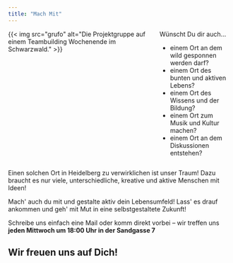```yaml
---
title: "Mach Mit"
---
```



<div class="columns">
    <div class="column">
        {{< img src="grufo" alt="Die Projektgruppe auf einem Teambuilding Wochenende im Schwarzwald." >}}
    </div>
    <div class="column">
        Wünscht Du dir auch…
        <ul>
        <li>einem Ort an dem wild gesponnen werden darf?</li>
        <li>einem Ort des bunten und aktiven Lebens?</li>
        <li>einem Ort des Wissens und der Bildung?</li>
        <li>einem Ort zum Musik und Kultur machen?</li>
        <li>einem Ort an dem Diskussionen entstehen?</li>
        </ul>
    </div>
</div>

Einen solchen Ort in Heidelberg zu verwirklichen ist unser Traum! Dazu braucht es nur viele, unterschiedliche, kreative und aktive Menschen mit Ideen!

Mach' auch du mit und gestalte aktiv dein Lebensumfeld!
Lass' es drauf ankommen und geh' mit Mut in eine selbstgestaltete Zukunft!

Schreibe uns einfach eine Mail oder komm direkt vorbei – wir treffen uns **jeden Mittwoch um 18:00 Uhr in der Sandgasse 7**

## Wir freuen uns auf Dich!
